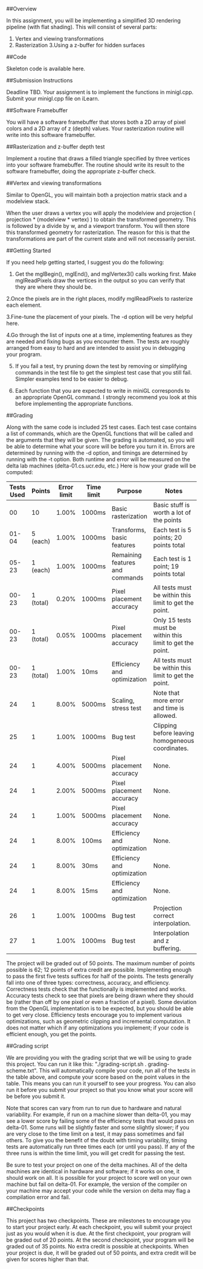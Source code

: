##Overview

In this assignment, you will be implementing a simplified 3D rendering pipeline (with flat shading). This will consist of several parts:

1. Vertex and viewing transformations
2. Rasterization
3.Using a z-buffer for hidden surfaces

##Code

Skeleton code is available here.

##Submission Instructions

Deadline TBD.
Your assignment is to implement the functions in minigl.cpp. Submit your minigl.cpp file on iLearn.

##Software Framebuffer

You will have a software framebuffer that stores both a 2D array of pixel colors and a 2D array of z (depth) values. Your rasterization routine will write into this software framebuffer.

##Rasterization and z-buffer depth test

Implement a routine that draws a filled triangle specified by three vertices into your software framebuffer. The routine should write its result to the software framebuffer, doing the appropriate z-buffer check.

##Vertex and viewing transformations

Similar to OpenGL, you will maintain both a projection matrix stack and a modelview stack.

When the user draws a vertex you will apply the modelview and projection ( projection * (modelview * vertex) ) to obtain the transformed geometry. This is followed by a divide by w, and a viewport transform. You will then store this transformed geometry for rasterization. The reason for this is that the transformations are part of the current state and will not necessarily persist.

##Getting Started

If you need help getting started, I suggest you do the following:

1. Get the mglBegin(), mglEnd(), and mglVertex3() calls working first. Make mglReadPixels draw the vertices in the output so you can verify that they are where they should be.

2.Once the pixels are in the right places, modify mglReadPixels to rasterize each element.

3.Fine-tune the placement of your pixels. The -d option will be very helpful here.

4.Go through the list of inputs one at a time, implementing features as they are needed and fixing bugs as you encounter them. The tests are roughly arranged from easy to hard and are intended to assist you in debugging your program.

5. If you fail a test, try pruning down the test by removing or simplifying commands in the test file to get the simplest test case that you still fail. Simpler examples tend to be easier to debug.

6. Each function that you are expected to write in miniGL corresponds to an appropriate OpenGL command. I strongly recommend you look at this before implementing the appropriate functions.

##Grading

Along with the same code is included 25 test cases. Each test case contains a list of commands, which are the OpenGL functions that will be called and the arguments that they will be given. The grading is automated, so you will be able to determine what your score will be before you turn it in. Errors are determined by running with the -d option, and timings are determined by running with the -t option. Both runtime and error will be measured on the delta lab machines (delta-01.cs.ucr.edu, etc.) Here is how your grade will be computed:

Tests Used | Points | Error limit | Time limit | Purpose | Notes |
-----------|--------|-------------|------------|---------|-------|
00 |	10 |	1.00% |	1000ms |	Basic rasterization |	Basic stuff is worth a lot of the points | 
01-04 |	5 (each) | 1.00% | 1000ms |	Transforms, basic features |	Each test is 5 points; 20 points total | 
05-23 |	1 (each) | 1.00% | 1000ms |	Remaining features and commands |	Each test is 1 point; 19 points total | 
00-23 |	1 (total) | 0.20% | 1000ms |	Pixel placement accuracy |	All tests must be within this limit to get the point. | 
00-23  |	1 (total) | 0.05% | 1000ms |	Pixel placement accuracy |	Only 15 tests must be within this limit to get the point. | 
00-23 |	1 (total) | 1.00% | 10ms |	Efficiency and optimization |	All tests must be within this limit to get the point. |
24 |	1 |	8.00% |	5000ms |	Scaling, stress test |	Note that more error and time is allowed. |
25 |	1 |	1.00% |	1000ms |	Bug test |	Clipping before leaving homogeneous coordinates. |
24 |	1 |	4.00% |	5000ms |	Pixel placement accuracy | None. |
24 |	1 |	2.00% |	5000ms |	Pixel placement accuracy | None. |	
24 |	1 |	1.00% |	5000ms |	Pixel placement accuracy | None. |	
24 |	1 |	8.00% |	100ms |	Efficiency and optimization | None. | 
24 |	1 |	8.00% |	30ms |	Efficiency and optimization | None. |	
24 |	1 |	8.00% |	15ms |	Efficiency and optimization | None. |	
26 |	1 |	1.00% |	1000ms |	Bug test |	Projection correct interpolation. | 
27 |	1 |	1.00% |	1000ms |	Bug test |	Interpolation and z buffering. |

The project will be graded out of 50 points. The maximum number of points possible is 62; 12 points of extra credit are possible. Implementing enough to pass the first five tests suffices for half of the points. The tests generally fall into one of three types: correctness, accuracy, and efficiency. Correctness tests check that the functionally is implemented and works. Accuracy tests check to see that pixels are being drawn where they should be (rather than off by one pixel or even a fraction of a pixel). Some deviation from the OpenGL implementation is to be expected, but you should be able to get very close. Efficiency tests encourage you to implement various optimizations, such as geometric clipping and incremental computation. It does not matter which if any optimizations you implement; if your code is efficient enough, you get the points.

##Grading script

We are providing you with the grading script that we will be using to grade this project. You can run it like this: "./grading-script.sh . grading-scheme.txt". This will automatically compile your code, run all of the tests in the table above, and compute your score based on the point values in the table. This means you can run it yourself to see your progress. You can also run it before you submit your project so that you know what your score will be before you submit it.

Note that scores can vary from run to run due to hardware and natural variability. For example, if run on a machine slower than delta-01, you may see a lower score by failing some of the efficiency tests that would pass on delta-01. Some runs will be slightly faster and some slightly slower; if you are very close to the time limit on a test, it may pass sometimes and fail others. To give you the benefit of the doubt with timing variability, timing tests are automatically run three times each (or until you pass). If any of the three runs is within the time limit, you will get credit for passing the test.

Be sure to test your project on one of the delta machines. All of the delta machines are identical in hardware and software; if it works on one, it should work on all. It is possible for your project to score well on your own machine but fail on delta-01. For example, the version of the compiler on your machine may accept your code while the version on delta may flag a compilation error and fail.

##Checkpoints

This project has two checkpoints. These are milestones to encourage you to start your project early. At each checkpoint, you will submit your project just as you would when it is due. At the first checkpoint, your program will be graded out of 20 points. At the second checkpoint, your program will be graded out of 35 points. No extra credit is possible at checkpoints. When your project is due, it will be graded out of 50 points, and extra credit will be given for scores higher than that.
